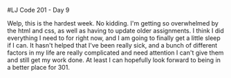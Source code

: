 #LJ Code 201 - Day 9

Welp, this is the hardest week. No kidding. I'm getting so overwhelmed by the html and css, as well as having to update older assignments. I think I did everything I need to for right now, and I am going to finally get a little sleep if I can. It hasn't helped that I've been really sick, and a bunch of different factors in my life are really complicated and need attention I can't give them and still get my work done. At least I can hopefully look forward to being in a better place for 301. 
